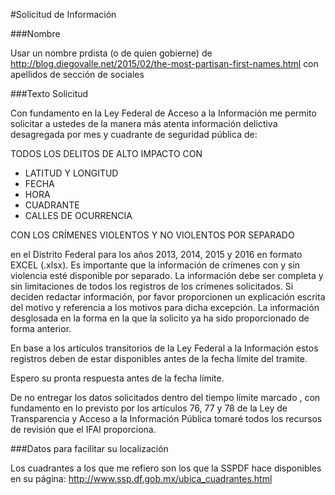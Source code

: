 #Solicitud de Información

###Nombre

Usar un nombre prdista (o de quien gobierne) de http://blog.diegovalle.net/2015/02/the-most-partisan-first-names.html con apellidos de sección de sociales


###Texto Solicitud

Con fundamento en la Ley Federal de Acceso a la Información me permito solicitar a ustedes de la manera más atenta información delictiva desagregada por mes y cuadrante de seguridad pública de:

TODOS LOS DELITOS DE ALTO IMPACTO CON 

* LATITUD Y LONGITUD 
* FECHA
* HORA 
* CUADRANTE
* CALLES DE OCURRENCIA 

CON LOS CRÍMENES VIOLENTOS Y NO VIOLENTOS POR SEPARADO

en el Distrito Federal para los años 2013, 2014, 2015 y 2016 en formato EXCEL (.xlsx). Es importante que la información de crímenes con y sin violencia esté disponible por separado. La información debe ser completa y sin limitaciones de todos los registros de los crímenes solicitados. Si deciden redactar información, por favor proporcionen un explicación escrita del motivo y referencia a los motivos para dicha excepción. La información desglosada en la forma en la que la solicito ya ha sido proporcionado de forma anterior.

En base a los artículos transitorios de la Ley Federal a la Información estos registros deben de estar disponibles antes de la fecha límite del tramite.

Espero su pronta respuesta antes de la fecha límite.

De no entregar los datos solicitados dentro del tiempo límite marcado , con fundamento en lo previsto por los artículos 76, 77 y 78 de la Ley de Transparencia y Acceso a la Información Pública tomaré todos los recursos de revisión que el IFAI proporciona.

###Datos para facilitar su localización

Los cuadrantes a los que me refiero son los que la SSPDF hace disponibles en su página:
http://www.ssp.df.gob.mx/ubica_cuadrantes.html
